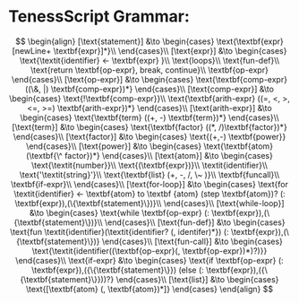 # TenessScript Grammar:

$$
\begin{align}
  [\text{statement}] &\to 
  \begin{cases}
    \text{\textbf{expr} [newLine+ \textbf{expr}]*}\\
  \end{cases}\\
  [\text{expr}] &\to
  \begin{cases}
    \text{\textit{identifier} <- \textbf{expr} }\\
    \text{loops}\\
    \text{fun-def}\\
    \text{return \textbf{op-expr}, break, continue}\\
    \textbf{op-expr}
  \end{cases}\\
  [\text{op-expr}] &\to
  \begin{cases}
    \text{\textbf{comp-expr} ((\&, |) \textbf{comp-expr})*}
  \end{cases}\\
  [\text{comp-expr}] &\to 
  \begin{cases}
    \text{!\textbf{comp-expr}}\\
    \text{\textbf{arith-expr} ((=, <, >, <=, >=) \textbf{arith-expr})*}
  \end{cases}\\
  [\text{arith-expr}] &\to
  \begin{cases}
    \text{\textbf{term} ((+, -) \textbf{term})*}
  \end{cases}\\
  [\text{term}] &\to 
  \begin{cases}
    \text{\textbf{factor} ((*, /)\textbf{factor})*}
  \end{cases}\\
  [\text{factor}] &\to
  \begin{cases}
  \text{(+,-) \textbf{power}}
  \end{cases}\\
  [\text{power}] &\to 
  \begin{cases}
  \text{\textbf{atom} (\textbf{\^ factor})*}
  \end{cases}\\
  [\text{atom}] &\to
  \begin{cases}
  \text{\textit{number}}\\
  \text{(\textbf{expr})}\\
  \textit{identifier}\\
  \text{'\textit{string}'}\\
  \text{\textbf{list} (+, -, /, \~ )}\\
  \textbf{funcall}\\
  \textbf{if-expr}\\
  \end{cases}\\
  [\text{for-loop}] &\to 
  \begin{cases}
    \text{for \textit{identifier} <- \textbf{atom} to \textbf {atom} (step \textbf{atom})? (: \textbf{expr}),(\{\textbf{statement}\})}\\
  \end{cases}\\
  [\text{while-loop}] &\to 
  \begin{cases}
    \text{while \textbf{op-expr} (: \textbf{expr}),(\{\textbf{statement}\})}\\
  \end{cases}\\
  [\text{fun-def}] &\to 
  \begin{cases}
    \text{fun \textit{identifier}(\textit{identifier? (, identifer)*}) (: \textbf{expr}),(\{\textbf{statement}\})}
  \end{cases}\\
  [\text{fun-call}] &\to
  \begin{cases}
    \text{\textit{identifier((\textbf{op-expr}(, \textbf{op-expr})*)?)}}
  \end{cases}\\
  \text{if-expr} &\to
  \begin{cases}
  \text{if \textbf{op-expr} (: \textbf{expr}),({\{\textbf{statement}\}}) (else (: \textbf{expr}),({\{\textbf{statement}\}}))?}
  \end{cases}\\
  [\text{list}] &\to
  \begin{cases}
    \text{[\textbf{atom} (, \textbf{atom})*]}
  \end{cases}
\end{align}
 $$